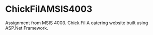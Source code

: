 # ChickFilAMSIS4003
Assignment from MSIS 4003. Chick Fil A catering website built using ASP.Net Framework.
